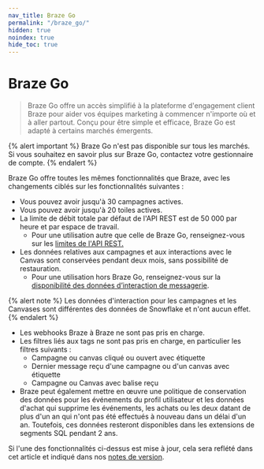 ```yaml
---
nav_title: Braze Go
permalink: "/braze_go/"
hidden: true
noindex: true
hide_toc: true
---
```


# Braze Go

> Braze Go offre un accès simplifié à la plateforme d'engagement client Braze pour aider vos équipes marketing à commencer n'importe où et à aller partout. Conçu pour être simple et efficace, Braze Go est adapté à certains marchés émergents.

{% alert important %}
Braze Go n'est pas disponible sur tous les marchés. Si vous souhaitez en savoir plus sur Braze Go, contactez votre gestionnaire de compte.
{% endalert %}

Braze Go offre toutes les mêmes fonctionnalités que Braze, avec les changements ciblés sur les fonctionnalités suivantes : 

- Vous pouvez avoir jusqu'à 30 campagnes actives.
- Vous pouvez avoir jusqu'à 20 toiles actives.
- La limite de débit totale par défaut de l'API REST est de 50 000 par heure et par espace de travail.
    - Pour une utilisation autre que celle de Braze Go, renseignez-vous sur les [limites de l'API REST.]({{site.baseurl}}/api/api_limits/#rate-limits-by-request-type)
- Les données relatives aux campagnes et aux interactions avec le Canvas sont conservées pendant deux mois, sans possibilité de restauration.
    - Pour une utilisation hors Braze Go, renseignez-vous sur la [disponibilité des données d’interaction de messagerie]({{site.baseurl}}/messaging_interaction_data/).

{% alert note %}
Les données d'interaction pour les campagnes et les Canvases sont différentes des données de Snowflake et n'ont aucun effet.
{% endalert %}

- Les webhooks Braze à Braze ne sont pas pris en charge.
- Les filtres liés aux tags ne sont pas pris en charge, en particulier les filtres suivants :
    - Campagne ou canvas cliqué ou ouvert avec étiquette
    - Dernier message reçu d'une campagne ou d'un canvas avec étiquette
    - Campagne ou Canvas avec balise reçu
- Braze peut également mettre en œuvre une politique de conservation des données pour les événements du profil utilisateur et les données d'achat qui supprime les événements, les achats ou les deux datant de plus d'un an qui n'ont pas été effectués à nouveau dans un délai d'un an. Toutefois, ces données resteront disponibles dans les extensions de segments SQL pendant 2 ans.

Si l'une des fonctionnalités ci-dessus est mise à jour, cela sera reflété dans cet article et indiqué dans nos [notes de version]({{site.baseurl}}/help/release_notes/#most-recent-braze-release-notes).